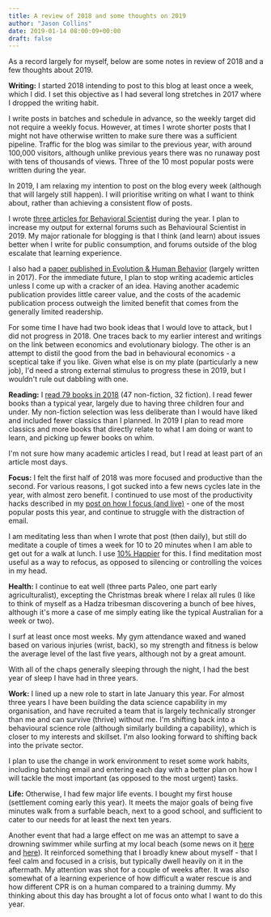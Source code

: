 ```yaml
---
title: A review of 2018 and some thoughts on 2019
author: "Jason Collins"
date: 2019-01-14 08:00:09+00:00
draft: false
---
```


As a record largely for myself, below are some notes in review of 2018 and a few thoughts about 2019.

**Writing:** I started 2018 intending to post to this blog at least once a week, which I did. I set this objective as I had several long stretches in 2017 where I dropped the writing habit.

I write posts in batches and schedule in advance, so the weekly target did not require a weekly focus. However, at times I wrote shorter posts that I might not have otherwise written to make sure there was a sufficient pipeline. Traffic for the blog was similar to the previous year, with around 100,000 visitors, although unlike previous years there was no runaway post with tens of thousands of views. Three of the 10 most popular posts were written during the year.

In 2019, I am relaxing my intention to post on the blog every week (although that will largely still happen). I will prioritise writing on what I want to think about, rather than achieving a consistent flow of posts.

I wrote [three articles for Behavioral Scientist](https://behavioralscientist.org/author/jason-collins/) during the year. I plan to increase my output for external forums such as Behavioural Scientist in 2019. My major rationale for blogging is that I think (and learn) about issues better when I write for public consumption, and forums outside of the blog escalate that learning experience.

I also had a [paper published in Evolution & Human Behavior](https://doi.org/10.1016/j.evolhumbehav.2018.09.001) (largely written in 2017). For the immediate future, I plan to stop writing academic articles unless I come up with a cracker of an idea. Having another academic publication provides little career value, and the costs of the academic publication process outweigh the limited benefit that comes from the generally limited readership.

For some time I have had two book ideas that I would love to attack, but I did not progress in 2018. One traces back to my earlier interest and writings on the link between economics and evolutionary biology. The other is an attempt to distil the good from the bad in behavioural economics - a sceptical take if you like. Given what else is on my plate (particularly a new job), I'd need a strong external stimulus to progress these in 2019, but I wouldn't rule out dabbling with one.

**Reading:** I [read 79 books in 2018](https://www.jasoncollins.blog/books-i-read-in-2018/) (47 non-fiction, 32 fiction). I read fewer books than a typical year, largely due to having three children four and under. My non-fiction selection was less deliberate than I would have liked and included fewer classics than I planned. In 2019 I plan to read more classics and more books that directly relate to what I am doing or want to learn, and picking up fewer books on whim.

I'm not sure how many academic articles I read, but I read at least part of an article most days.

**Focus:** I felt the first half of 2018 was more focused and productive than the second. For various reasons, I got sucked into a few news cycles late in the year, with almost zero benefit. I continued to use most of the productivity hacks described in my [post on how I focus (and live)](https://www.jasoncollins.blog/how-i-focus-and-live/) - one of the most popular posts this year, and continue to struggle with the distraction of email.

I am meditating less than when I wrote that post (then daily), but still do meditate a couple of times a week for 10 to 20 minutes when I am able to get out for a walk at lunch. I use [10% Happier](http://www.10percenthappier.com/) for this. I find meditation most useful as a way to refocus, as opposed to silencing or controlling the voices in my head.

**Health:** I continue to eat well (three parts Paleo, one part early agriculturalist), excepting the Christmas break where I relax all rules (I like to think of myself as a Hadza tribesman discovering a bunch of bee hives, although it's more a case of me simply eating like the typical Australian for a week or two).

I surf at least once most weeks. My gym attendance waxed and waned based on various injuries (wrist, back), so my strength and fitness is below the average level of the last five years, although not by a great amount.

With all of the chaps generally sleeping through the night, I had the best year of sleep I have had in three years.

**Work:** I lined up a new role to start in late January this year. For almost three years I have been building the data science capability in my organisation, and have recruited a team that is largely technically stronger than me and can survive (thrive) without me. I'm shifting back into a behavioural science role (although similarly building a capability), which is closer to my interests and skillset. I'm also looking forward to shifting back into the private sector.

I plan to use the change in work environment to reset some work habits, including batching email and entering each day with a better plan on how I will tackle the most important (as opposed to the most urgent) tasks.

**Life:** Otherwise, I had few major life events. I bought my first house (settlement coming early this year). It meets the major goals of being five minutes walk from a surfable beach, next to a good school, and sufficient to cater to our needs for at least the next ten years.

Another event that had a large effect on me was an attempt to save a drowning swimmer while surfing at my local beach (some news on it [here](https://www.abc.net.au/news/2018-10-01/man-drowns-at-stanwell-park-beach-despite-surfers-rescue-efforts/10325752) and [here](https://www.illawarramercury.com.au/story/5678780/selfless-surf-life-saving-boss-praises-surfers-actions-in-stanwell-park-rescue/)). It reinforced something that I broadly knew about myself - that I feel calm and focused in a crisis, but typically dwell heavily on it in the aftermath. My attention was shot for a couple of weeks after. It was also somewhat of a learning experience of how difficult a water rescue is and how different CPR is on a human compared to a training dummy. My thinking about this day has brought a lot of focus onto what I want to do this year.
